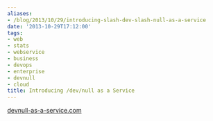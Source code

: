 ```yaml
---
aliases:
- /blog/2013/10/29/introducing-slash-dev-slash-null-as-a-service
date: '2013-10-29T17:12:00'
tags:
- web
- stats
- webservice
- business
- devops
- enterprise
- devnull
- cloud
title: Introducing /dev/null as a Service
---
```


[devnull-as-a-service.com](http://devnull-as-a-service.com)